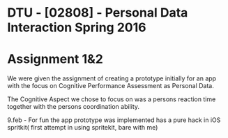 # DTU - [02808] - Personal Data Interaction Spring 2016
# Assignment 1&2

We were given the assignment of creating a prototype initially for an app with the focus on Cognitive Performance Assessment as Personal Data. 

The Cognitive Aspect we chose to focus on was a persons reaction time together with the persons coordination ability.

9.feb - For fun the app prototype was implemented has a pure hack in iOS spritkit( first attempt in using spritekit, bare with me)





